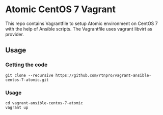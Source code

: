 # Atomic CentOS 7 Vagrant

This repo contains Vagrantfile to setup Atomic environment on CentOS 7
with the help of Ansible scripts. The Vagrantfile uses vagrant libvirt
as provider.


## Usage

### Getting the code

```
git clone --recursive https://github.com/rtnpro/vagrant-ansible-centos-7-atomic.git
```

### Usage

```
cd vagrant-ansible-centos-7-atomic
vagrant up
```
